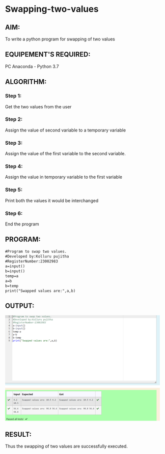# Swapping-two-values
## AIM:
To write a python program for swapping of two values
## EQUIPEMENT'S REQUIRED: 
PC
Anaconda - Python 3.7
## ALGORITHM: 
### Step 1:
Get the two values from the user
### Step 2: 
Assign the value of second variable to a temporary variable 
### Step 3: 
Assign the value of the first variable to the second variable.
### Step 4:  
Assign the value in temporary variable to the first variable
### Step 5: 
Print both the values it would be interchanged
### Step 6: 
End the program
## PROGRAM:
```
#Program to swap two values.
#Developed by:Kolluru pujitha 
#RegisterNumber:23002983
a=input()
b=input()
temp=a
a=b
b=temp
print("Swapped values are:",a,b)
```
## OUTPUT:
![Alt text](<Screenshot 2023-11-18 050855.png>)

## RESULT:
Thus the swapping of two values are successfully executed.



